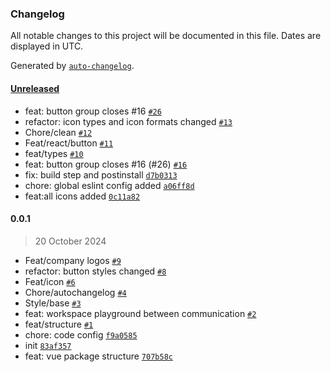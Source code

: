 ### Changelog

All notable changes to this project will be documented in this file. Dates are displayed in UTC.

Generated by [`auto-changelog`](https://github.com/CookPete/auto-changelog).

#### [Unreleased](https://github.com/0fatihyildiz/Blank/compare/0.0.1...HEAD)

- feat: button group closes #16 [`#26`](https://github.com/0fatihyildiz/Blank/pull/26)
- refactor: icon types and icon formats changed [`#13`](https://github.com/0fatihyildiz/Blank/pull/13)
- Chore/clean [`#12`](https://github.com/0fatihyildiz/Blank/pull/12)
- Feat/react/button [`#11`](https://github.com/0fatihyildiz/Blank/pull/11)
- feat/types [`#10`](https://github.com/0fatihyildiz/Blank/pull/10)
- feat: button group closes #16 (#26) [`#16`](https://github.com/0fatihyildiz/Blank/issues/16)
- fix: build step and postinstall [`d7b0313`](https://github.com/0fatihyildiz/Blank/commit/d7b03131c5de51b03970d7c7acbb027e7517c872)
- chore: global eslint config added [`a06ff8d`](https://github.com/0fatihyildiz/Blank/commit/a06ff8d07442676ae40bb105cdda94b2f3caa18d)
- feat:all icons added [`0c11a82`](https://github.com/0fatihyildiz/Blank/commit/0c11a827d840df3399b2f0c0f32859f56777d7c4)

#### 0.0.1

> 20 October 2024

- Feat/company logos [`#9`](https://github.com/0fatihyildiz/Blank/pull/9)
- refactor: button styles changed [`#8`](https://github.com/0fatihyildiz/Blank/pull/8)
- Feat/icon [`#6`](https://github.com/0fatihyildiz/Blank/pull/6)
- Chore/autochangelog [`#4`](https://github.com/0fatihyildiz/Blank/pull/4)
- Style/base [`#3`](https://github.com/0fatihyildiz/Blank/pull/3)
- feat: workspace playground between communication [`#2`](https://github.com/0fatihyildiz/Blank/pull/2)
- feat/structure [`#1`](https://github.com/0fatihyildiz/Blank/pull/1)
- chore: code config [`f9a0585`](https://github.com/0fatihyildiz/Blank/commit/f9a0585a3ed40a88909dcf0bfaeedafb36f5565d)
- init [`83af357`](https://github.com/0fatihyildiz/Blank/commit/83af357ba3aef391fb5e5ea709a981737f6ff8d4)
- feat: vue package structure [`707b58c`](https://github.com/0fatihyildiz/Blank/commit/707b58cb9a2606e6ecf2512c7dccf4445df16cfa)
